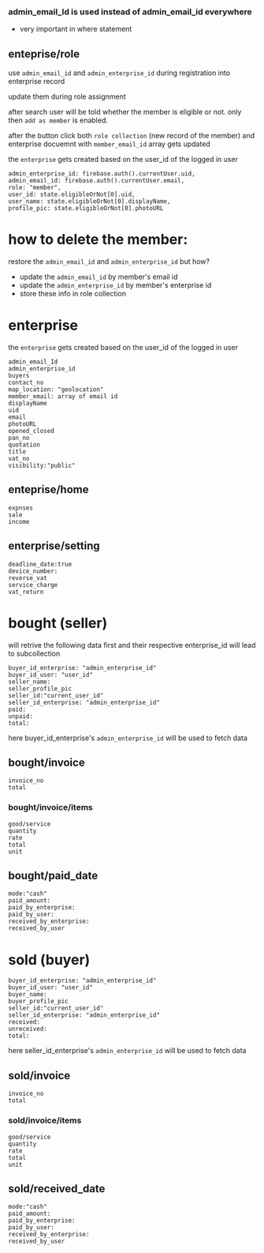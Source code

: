 ### admin_email_Id is used instead of admin_email_id everywhere

- very important in where statement

## enteprise/role

use `admin_email_id` and `admin_enterprise_id` during registration into enterprise record

update them during role assignment

after search user will be told whether the member is eligible or not. only then `add as member` is enabled.

after the button click both `role collection` (new record of the member) and enterprise docuemnt with `member_email_id` array gets updated

the `enterprise` gets created based on the user_id of the logged in user

```
admin_enterprise_id: firebase.auth().currentUser.uid,
admin_email_id: firebase.auth().currentUser.email,
role: "member",
user_id: state.eligibleOrNot[0].uid,
user_name: state.eligibleOrNot[0].displayName,
profile_pic: state.eligibleOrNot[0].photoURL
```

# how to delete the member:

restore the `admin_email_id` and `admin_enterprise_id` but how?

- update the `admin_email_id` by member's email id
- update the `admin_enterprise_id` by member's enterprise id
- store these info in role collection

# enterprise

the `enterprise` gets created based on the user_id of the logged in user

```
admin_email_Id
admin_enterprise_id
buyers
contact_no
map_location: "geolocation"
member_email: array of email id
displayName
uid
email
photoURL
opened_closed
pan_no
quotation
title
vat_no
visibility:"public"
```

## enteprise/home

```
expnses
sale
income
```

## enterprise/setting

```
deadline_date:true
device_number:
reverse_vat
service_charge
vat_return
```

# bought (seller)

will retrive the following data first and their respective enterprise_id will lead to subcollection

```
buyer_id_enterprise: "admin_enterprise_id"
buyer_id_user: "user_id"
seller_name:
seller_profile_pic
seller_id:"current_user_id"
seller_id_enterprise: "admin_enterprise_id"
paid:
unpaid:
total:
```

here buyer_id_enterprise's `admin_enterprise_id` will be used to fetch data

## bought/invoice

```
invoice_no
total

```

### bought/invoice/items

```
good/service
quantity
rate
total
unit
```

## bought/paid_date

```
mode:"cash"
paid_amount:
paid_by_enterprise:
paid_by_user:
received_by_enterprise:
received_by_user
```

# sold (buyer)

```
buyer_id_enterprise: "admin_enterprise_id"
buyer_id_user: "user_id"
buyer_name:
buyer_profile_pic
seller_id:"current_user_id"
seller_id_enterprise: "admin_enterprise_id"
received:
unreceived:
total:
```

here seller_id_enterprise's `admin_enterprise_id` will be used to fetch data

## sold/invoice

```
invoice_no
total
```

### sold/invoice/items

```
good/service
quantity
rate
total
unit
```

## sold/received_date

```
mode:"cash"
paid_amount:
paid_by_enterprise:
paid_by_user:
received_by_enterprise:
received_by_user
```

